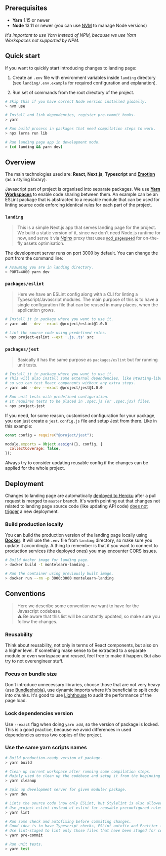 ## Prerequisites

- **Yarn** 1.15 or newer
- **Node** 13.11 or newer (you can use [NVM](https://github.com/nvm-sh/nvm) to manage Node versions)

_It's important to use Yarn instead of NPM, because we use Yarn Workspaces not supported by NPM._

## Quick start

If you want to quickly start introducing changes to landing page:

1. Create an `.env` file with environment variables inside `landing` directory (see `landing/.env.example` for required configuration and explanation).

2. Run set of commands from the root directory of the project.

```bash
# Skip this if you have correct Node version installed globally.
> nvm use

# Install and link dependencies, register pre-commit hooks.
> yarn

# Run build process in packages that need compilation steps to work.
> npx lerna run lib

# Run landing page app in development mode.
> (cd landing && yarn dev)
```

## Overview

The main technologies used are: **React**, **Next.js**, **Typescript** and [**Emotion**](https://www.npmjs.com/package/emotion) (as a styling library).

Javascript part of project is organised into separate packages. We use [**Yarn Workspaces**](https://classic.yarnpkg.com/en/docs/workspaces/) to enable code sharing between them. An example can be an ESLint package that is abstracted to a reusable module that can be used for linting source code enforcing identical rules for each part of the project.

### `landing`

> This is a simple Next.js app that serves landing page for the project. We build a static version of it, since we don't need Node.js runtime for now, and serve it via [Nginx](https://www.nginx.com) proxy that uses [`mod_pagespeed`](https://developers.google.com/speed/pagespeed/module) for on-the-fly assets optimisation.

The development server runs on port 3000 by default. You can change the port from the command line:

``` bash
# Assuming you are in landing directory.
> PORT=4000 yarn dev
```

### `packages/eslint`

> Here we have an ESLint config along with a CLI for linting a Typescript/Javascript modules. The main purpose of this is to have a single configuration file that can be reused in many places, when the application grows.

```bash
# Install it in package where you want to use it.
> yarn add --dev --exact @project/eslint@1.0.0

# Lint the source code using predefined rules.
> npx project-eslint --ext '.js,.ts' src
```

### `packages/jest`

> Basically it has the same purpose as `packages/eslint` but for running unit tests.

```bash
# Install it in package where you want to use it.
# This will also install some external dependencies, like @testing-library/react,
# so you can test React components without any extra steps.
> yarn add --dev --exact @project/jest@1.0.0

# Run unit tests with predefined configuration.
# It requires tests to be placed in .spec.js (or .spec.jsx) files.
> npx project-jest
```

If you need, for some reason, customised configuration for your package, you can just create a `jest.config.js` file and setup Jest from there. Like in this example:

```js
const config = require("@project/jest");

module.exports = Object.assign({}, config, {
  collectCoverage: false,
});
```

Always try to consider updating reusable config if the changes can be applied for the whole project.

## Deployment

Changes to landing page are automatically [deployed to Heroku](https://montelearn-landing.herokuapp.com) after a pull request is merged to `master` branch. It's worth pointing out that changes not related to landing page source code (like updating API code) <u>does not trigger</u> a new deployment.

### Build production locally

You can build the production version of the landing page locally using [**Docker**](https://www.docker.com). It will use the `.env` file from `landing` directory, so make sure you update it accordingly. A thing to remember is that if you want to connect to production services (the deployed ones) you may encounter CORS issues.

```bash
# Build docker image for landing page.
> docker build -t montelearn-landing .

# Run the container using previously built image.
> docker run --rm -p 3000:3000 montelearn-landing
```

## Conventions

> Here we describe some convention we want to have for the Javascript codebase.\
> ⚠️ Be aware that this list will be constantly updated, so make sure you follow the changes.

### Reusability

Think about reusability, not only in terms of React components, but also on a higher level. If something make sense to be extracted to a separate module or even workspace and reused, feel free to make it happen. But also try to not overengineer stuff.

### Focus on bundle size

Don't introduce unnecessary libraries, choose those that are not very heavy (use [Bundlephobia](https://bundlephobia.com)), use dynamic imports where it's beneficial to split code into chunks. It's good to use [Lighthouse](https://chrome.google.com/webstore/detail/lighthouse/blipmdconlkpinefehnmjammfjpmpbjk?hl=pl) to audit the performance of the page load.

### Lock dependencies version

Use `--exact` flag when doing `yarn add`, so the version of package is locked. This is a good practice, because we avoid differences in used dependencies across two copies of the project.

### Use the same yarn scripts names

```bash
# Build production-ready version of package.
> yarn build

# Clean up current workspace after running some compilation steps.
# Mainly used to clean up the codebase and setup it from the beginning if something breaks.
> yarn cleanup

# Spin up development server for given module/ package.
> yarn dev

# Lints the source code (now only ESLint, but Stylelint is also allowed here).
# Use project-eslint instead of eslint for reusable preconfigured rules.
> yarn lint

# Run some check and autofixing before commiting changes.
# Good idea is to have Typescript checks, ESLint autofix and Prettier formatting.
# Use lint-staged to lint only those files that have been staged for commit.
> yarn pre-commit

# Run unit tests.
> yarn test
```
